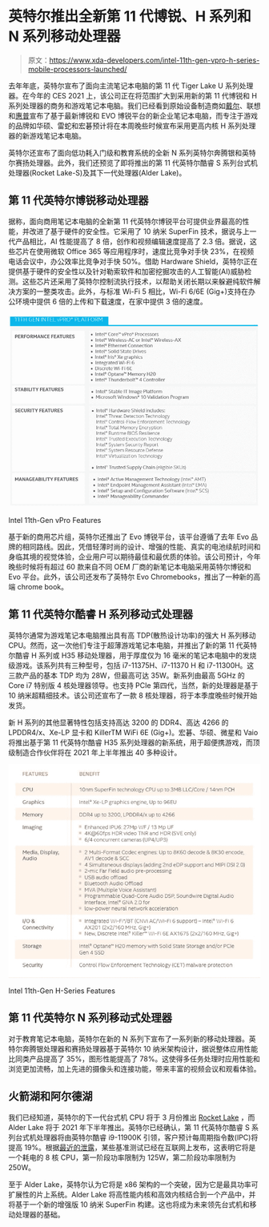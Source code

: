 # 英特尔推出全新第 11 代博锐、H 系列和 N 系列移动处理器

> 原文：<https://www.xda-developers.com/intel-11th-gen-vpro-h-series-mobile-processors-launched/>

去年年底，英特尔宣布了面向主流笔记本电脑的第 11 代 Tiger Lake U 系列处理器。在今年的 CES 2021 上，该公司正在将范围扩大到采用新的第 11 代博锐和 H 系列处理器的商务和游戏笔记本电脑。我们已经看到原始设备制造商如[戴尔](https://www.xda-developers.com/dell-launches-new-latitude-precision-laptops-optiplex-desktops/)、联想和[惠普](https://www.xda-developers.com/hp-unveils-new-envy-elite-dragonfly-elitebook-laptops-2-in-1-elite-folio-more-ces-2021/)宣布了基于最新博锐和 EVO 博锐平台的新企业笔记本电脑，而专注于游戏的品牌如华硕、雷蛇和宏碁预计将在本周晚些时候宣布采用更高内核 H 系列处理器的新游戏笔记本电脑。

英特尔还宣布了面向低功耗入门级和教育系统的全新 N 系列英特尔奔腾银和英特尔赛扬处理器。此外，我们还预览了即将推出的第 11 代英特尔酷睿 S 系列台式机处理器(Rocket Lake-S)及其下一代处理器(Alder Lake)。

## 第 11 代英特尔博锐移动处理器

据称，面向商用笔记本电脑的全新第 11 代英特尔博锐平台可提供业界最高的性能，并改进了基于硬件的安全性。它采用了 10 纳米 SuperFin 技术，据说与上一代产品相比，AI 性能提高了 8 倍，创作和视频编辑速度提高了 2.3 倍。据说，这些芯片在使用微软 Office 365 等应用程序时，速度比竞争对手快 23%，在视频电话会议中，办公效率比竞争对手快 50%。借助 Hardware Shield，英特尔正在提供基于硬件的安全性以及针对勒索软件和加密挖掘攻击的人工智能(AI)威胁检测。这些芯片还采用了英特尔控制流执行技术，以帮助关闭长期以来躲避纯软件解决方案的一整类攻击。此外，与标准 Wi-Fi 5 相比，Wi-Fi 6/6E (Gig+)支持在办公环境中提供 6 倍的上传和下载速度，在家中提供 3 倍的速度。

 <picture>![Intel 11th-Gen vPro Features](img/3f09719122e5590129f63f90569d0dde.png)</picture> 

Intel 11th-Gen vPro Features

基于新的商用芯片组，英特尔还推出了 Evo 博锐平台，该平台遵循了去年 Evo 品牌的相同路线。因此，凭借轻薄时尚的设计、增强的性能、真实的电池续航时间和身临其境的视觉体验，企业用户可以期待最佳和最优质的体验。该公司预计，今年晚些时候将有超过 60 款来自不同 OEM 厂商的新笔记本电脑采用英特尔博锐和 Evo 平台。此外，该公司还发布了英特尔 Evo Chromebooks，推出了一种新的高端 chrome book。

## 第 11 代英特尔酷睿 H 系列移动式处理器

英特尔通常为游戏笔记本电脑推出具有高 TDP(散热设计功率)的强大 H 系列移动 CPU。然而，这一次他们专注于超薄游戏笔记本电脑，并推出了新的第 11 代英特尔酷睿 H 系列或 H35 移动处理器，用于厚度仅为 16 毫米的笔记本电脑中的发烧级游戏。该系列共有三种型号，包括 i7-11375H、i7-11370 H 和 i7-11300H。这三款产品的基本 TDP 均为 28W，但最高可达 35W。新系列由最高 5GHz 的 Core i7 特别版 4 核处理器领导。也支持 PCIe 第四代，当然，新的处理器是基于 10 纳米超精细技术。该公司还宣布了一款 8 核处理器，将于本季度晚些时候开始发货。

新 H 系列的其他显著特性包括支持高达 3200 的 DDR4、高达 4266 的 LPDDR4/x、Xe-LP 显卡和 KillerTM WiFi 6E (Gig+)。宏碁、华硕、微星和 Vaio 将推出基于第 11 代英特尔酷睿 H35 系列处理器的新系统，用于超便携游戏，而顶级制造合作伙伴将在 2021 年上半年推出 40 多种设计。

 <picture>![Intel 11th-Gen H-Series Features](img/665889312965ac06cf40d45d680b9d33.png)</picture> 

Intel 11th-Gen H-Series Features

## 第 11 代英特尔 N 系列移动式处理器

对于教育笔记本电脑，英特尔在新的 N 系列下宣布了一系列新的移动处理器。英特尔奔腾银处理器和赛扬处理器基于英特尔 10 纳米架构设计，据说整体应用性能比同类产品提高了 35%，图形性能提高了 78%。这使得多任务处理时应用性能和浏览更加流畅，加上先进的摄像头和连接功能，带来丰富的视频会议和观看体验。

## 火箭湖和阿尔德湖

我们已经知道，英特尔的下一代台式机 CPU 将于 3 月份推出 [Rocket Lake](https://www.xda-developers.com/intel-11th-gen-rocket-lake-desktop-processors-arrive-q1-2021/) ，而 Alder Lake 将于 2021 年下半年推出。英特尔已经确认，第 11 代英特尔酷睿 S 系列台式机处理器将由英特尔酷睿 i9-11900K 引领，客户预计每周期指令数(IPC)将提高 19%。根据[最近的泄露](https://wccftech.com/intel-core-i9-11900k-flagship-rocket-lake-desktop-cpu-benchmarks-leak-5-3-ghz-clocks/)，某些基准测试已经在互联网上发布，这表明它将是一个耗电的 8 核 CPU，第一阶段功率限制为 125W，第二阶段功率限制为 250W。

至于 Alder Lake，英特尔认为它将是 x86 架构的一个突破，因为它是最具功率可扩展性的片上系统。Alder Lake 将高性能内核和高效内核结合到一个产品中，并将基于一个新的增强版 10 纳米 SuperFin 构建。这也将成为未来领先台式机和移动处理器的基础。